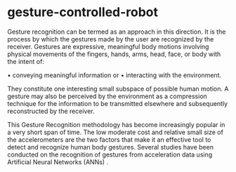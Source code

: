 # gesture-controlled-robot

Gesture recognition can be termed as an approach in this direction. It is the process by which the gestures made by the user are recognized by the receiver. Gestures are expressive, meaningful body motions involving physical movements of the fingers, hands, arms, head, face, or body with the intent of: 

• conveying meaningful information   or 
• interacting with the environment.	

 They constitute one interesting small subspace of possible human motion. A gesture may also be perceived by the environment as a compression technique for the information to be transmitted elsewhere and subsequently reconstructed by the receiver.

This Gesture Recognition methodology has become increasingly popular in a very short span of time. The low moderate cost and relative small size of the accelerometers are the two factors that make it an effective tool to detect and recognize human body gestures. Several studies have been conducted on the recognition of gestures from acceleration data using Artificial Neural Networks (ANNs) .

